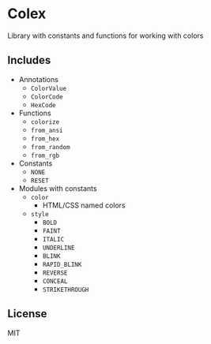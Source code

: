 # Colex

Library with constants and functions for working with colors

## Includes

- Annotations
  - `ColorValue`
  - `ColorCode`
  - `HexCode`
- Functions
  - `colorize`
  - `from_ansi`
  - `from_hex`
  - `from_random`
  - `from_rgb`
- Constants
  - `NONE`
  - `RESET`
- Modules with constants
  - `color`
    - HTML/CSS named colors
  - `style`
    - `BOLD`
    - `FAINT`
    - `ITALIC`
    - `UNDERLINE`
    - `BLINK`
    - `RAPID_BLINK`
    - `REVERSE`
    - `CONCEAL`
    - `STRIKETHROUGH`

## License

MIT

